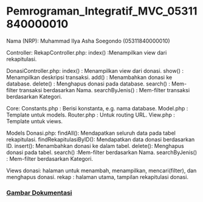# Pemrograman_Integratif_MVC_05311840000010
Nama (NRP): Muhammad Ilya Asha Soegondo (05311840000010)

Controller:
  RekapController.php:
    index() :Menampilkan view dari rekapitulasi.
  
  DonasiController.php:
    index() : Menampilkan view dari donasi.
    show()  : Menampilkan deskripsi transaksi.
    add()   : Menambahkan donasi ke database.
    delete()  : Menghapus donasi pada database.
    search()  : Mem-filter transaksi berdasarkan Nama.
    searchByJenis() : Mem-filter transaksi berdasarkan Kategori.

Core:
  Constants.php : Berisi konstanta, e.g. nama database.
  Model.php : Template untuk models.
  Router.php : Untuk routing URL.
  View.php : Template untuk views.
 
Models
  Donasi.php:
    findAll(): Mendapatkan seluruh data pada tabel rekapitulasi.
    findRekapitulasiByID(): Mendapatkan data donasi berdasarkan ID.
    insert(): Menambahkan donasi ke dalam tabel.
    delete(): Menghapus donasi pada tabel.
    search() :Mem-filter berdasarkan Nama.
    searchByJenis() : Mem-filter berdasarkan Kategori.
                    
Views
  donasi: halaman untuk menambah, menampilkan, mencari(filter), dan menghapus donasi.
  rekap : halaman utama, tampilan rekapitulasi donasi.

### [Gambar Dokumentasi](/../../img/)
